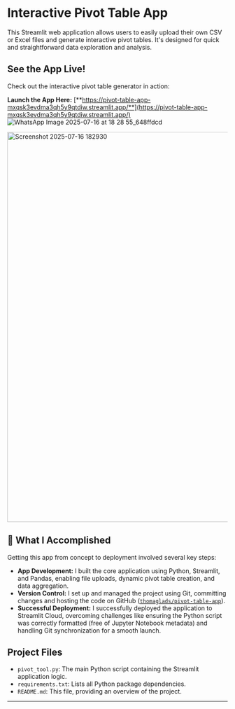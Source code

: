 #  Interactive Pivot Table App

This Streamlit web application allows users to easily upload their own CSV or Excel files and generate interactive pivot tables. It's designed for quick and straightforward data exploration and analysis.

##  See the App Live!

Check out the interactive pivot table generator in action:

**Launch the App Here:**
[**https://pivot-table-app-mxqsk3evdma3qh5y9qtdiw.streamlit.app/**](https://pivot-table-app-mxqsk3evdma3qh5y9qtdiw.streamlit.app/)
![WhatsApp Image 2025-07-16 at 18 28 55_648ffdcd](https://github.com/user-attachments/assets/36636c22-1ecc-4b03-95dd-2c8777e2a44f)

<img width="1798" height="891" alt="Screenshot 2025-07-16 182930" src="https://github.com/user-attachments/assets/4500cfce-d3a5-4a55-99d4-838b3b0db5b9" />


## 🚀 What I Accomplished

Getting this app from concept to deployment involved several key steps:

* **App Development:** I built the core application using Python, Streamlit, and Pandas, enabling file uploads, dynamic pivot table creation, and data aggregation.
* **Version Control:** I set up and managed the project using Git, committing changes and hosting the code on GitHub ([`thomaglads/pivot-table-app`](https://github.com/thomaglads/pivot-table-app)).
* **Successful Deployment:** I successfully deployed the application to Streamlit Cloud, overcoming challenges like ensuring the Python script was correctly formatted (free of Jupyter Notebook metadata) and handling Git synchronization for a smooth launch.



##  Project Files

* `pivot_tool.py`: The main Python script containing the Streamlit application logic.
* `requirements.txt`: Lists all Python package dependencies.
* `README.md`: This file, providing an overview of the project.

---
